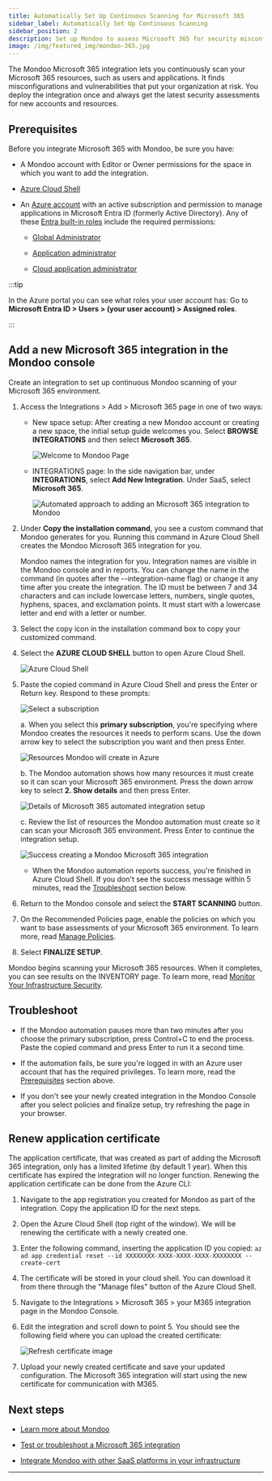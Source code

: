 ```yaml
---
title: Automatically Set Up Continuous Scanning for Microsoft 365
sidebar_label: Automatically Set Up Continuous Scanning
sidebar_position: 2
description: Set up Mondoo to assess Microsoft 365 for security misconfigurations.
image: /img/featured_img/mondoo-365.jpg
---
```


The Mondoo Microsoft 365 integration lets you continuously scan your Microsoft 365 resources, such as users and applications. It finds misconfigurations and vulnerabilities that put your organization at risk. You deploy the integration once and always get the latest security assessments for new accounts and resources.

## Prerequisites

Before you integrate Microsoft 365 with Mondoo, be sure you have:

- A Mondoo account with Editor or Owner permissions for the space in which you want to add the integration.

- [Azure Cloud Shell](https://learn.microsoft.com/en-us/azure/cloud-shell/overview)

- An [Azure account](https://azure.microsoft.com/free/?WT.mc_id=A261C142F) with an active subscription and permission to manage applications in Microsoft Entra ID (formerly Active Directory). Any of these [Entra built-in roles](https://learn.microsoft.com/en-us/azure/active-directory/roles/permissions-reference) include the required permissions:
  - [Global Administrator](https://learn.microsoft.com/en-us/azure/active-directory/roles/permissions-reference#global-administrator)

  - [Application administrator](https://learn.microsoft.com/en-us/azure/active-directory/roles/permissions-reference#application-administrator)

  - [Cloud application administrator](https://learn.microsoft.com/en-us/azure/active-directory/roles/permissions-reference#cloud-application-administrator)

:::tip

In the Azure portal you can see what roles your user account has: Go to **Microsoft Entra ID > Users > (your user account) > Assigned roles**.

:::

## Add a new Microsoft 365 integration in the Mondoo console

Create an integration to set up continuous Mondoo scanning of your Microsoft 365 environment.

1. Access the Integrations > Add > Microsoft 365 page in one of two ways:
   - New space setup: After creating a new Mondoo account or creating a new space, the initial setup guide welcomes you. Select **BROWSE INTEGRATIONS** and then select **Microsoft 365**.

     ![Welcome to Mondoo Page](/img/platform/start/welcome_to_mondoo.png)

   - INTEGRATIONS page: In the side navigation bar, under **INTEGRATIONS**, select **Add New Integration**. Under SaaS, select **Microsoft 365**.

     ![Automated approach to adding an Microsoft 365 integration to Mondoo](/img/platform/infra/saas/ms365/auto-int.png)

2. Under **Copy the installation command**, you see a custom command that Mondoo generates for you. Running this command in Azure Cloud Shell creates the Mondoo Microsoft 365 integration for you.

   Mondoo names the integration for you. Integration names are visible in the Mondoo console and in reports. You can change the name in the command (in quotes after the --integration-name flag) or change it any time after you create the integration. The ID must be between 7 and 34 characters and can include lowercase letters, numbers, single quotes, hyphens, spaces, and exclamation points. It must start with a lowercase letter and end with a letter or number.

3. Select the copy icon in the installation command box to copy your customized command.

4. Select the **AZURE CLOUD SHELL** button to open Azure Cloud Shell.

   ![Azure Cloud Shell](/img/platform/infra/saas/ms365/cloud-shell.png)

5. Paste the copied command in Azure Cloud Shell and press the Enter or Return key. Respond to these prompts:

   ![Select a subscription](/img/platform/infra/saas/ms365/select-sub.png)

   a. When you select this **primary subscription**, you're specifying where Mondoo creates the resources it needs to perform scans. Use the down arrow key to select the subscription you want and then press Enter.

   ![Resources Mondoo will create in Azure](/img/platform/infra/saas/ms365/resources.png)

   b. The Mondoo automation shows how many resources it must create so it can scan your Microsoft 365 environment. Press the down arrow key to select **2. Show details** and then press Enter.

   ![Details of Microsoft 365 automated integration setup](/img/platform/infra/saas/ms365/details.png)

   c. Review the list of resources the Mondoo automation must create so it can scan your Microsoft 365 environment. Press Enter to continue the integration setup.

   ![Success creating a Mondoo Microsoft 365 integration](/img/platform/infra/saas/ms365/success.png)
   - When the Mondoo automation reports success, you're finished in Azure Cloud Shell. If you don't see the success message within 5 minutes, read the [Troubleshoot](#troubleshoot) section below.

6. Return to the Mondoo console and select the **START SCANNING** button.

7. On the Recommended Policies page, enable the policies on which you want to base assessments of your Microsoft 365 environment. To learn more, read [Manage Policies](/platform/security/posture/policies/).

8. Select **FINALIZE SETUP**.

Mondoo begins scanning your Microsoft 365 resources. When it completes, you can see results on the INVENTORY page. To learn more, read [Monitor Your Infrastructure Security](/platform/security/posture/monitor/).

## Troubleshoot

- If the Mondoo automation pauses more than two minutes after you choose the primary subscription, press Control+C to end the process. Paste the copied command and press Enter to run it a second time.

- If the automation fails, be sure you're logged in with an Azure user account that has the required privileges. To learn more, read the [Prerequisites](#prerequisites) section above.

- If you don't see your newly created integration in the Mondoo Console after you select policies and finalize setup, try refreshing the page in your browser.

## Renew application certificate

The application certificate, that was created as part of adding the Microsoft 365 integration, only has a limited lifetime (by default 1 year). When this certificate has expired the integration will no longer function.
Renewing the application certificate can be done from the Azure CLI:

1. Navigate to the app registration you created for Mondoo as part of the integration. Copy the application ID for the next steps.

2. Open the Azure Cloud Shell (top right of the window). We will be renewing the certificate with a newly created one.

3. Enter the following command, inserting the application ID you copied: `az ad app credential reset --id XXXXXXXX-XXXX-XXXX-XXXX-XXXXXXXX --create-cert`

4. The certificate will be stored in your cloud shell. You can download it from there through the "Manage files" button of the Azure Cloud Shell.

5. Navigate to the Integrations > Microsoft 365 > your M365 integration page in the Mondoo Console.

6. Edit the integration and scroll down to point 5. You should see the following field where you can upload the created certificate:

   ![Refresh certificate image](/img/platform/infra/cloud/azure/refresh-app-cert.png)

7. Upload your newly created certificate and save your updated configuration. The Microsoft 365 integration will start using the new certificate for communication with M365.

## Next steps

- [Learn more about Mondoo](/platform/start/plat-what-is/)

- [Test or troubleshoot a Microsoft 365 integration](/platform/infra/saas/ms365/troubleshoot/)

- [Integrate Mondoo with other SaaS platforms in your infrastructure](/platform/infra/saas/overview/)

---
